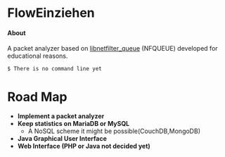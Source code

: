 FlowEinziehen
===============

#### About ####

A packet analyzer based on [libnetfilter_queue](http://www.netfilter.org/projects/libnetfilter_queue/index.html) (NFQUEUE) developed for educational reasons.

	$ There is no command line yet

# Road Map 
* **Implement a packet analyzer**
* **Keep statistics on MariaDB or MySQL**
  * A NoSQL scheme it might be possible(CouchDB,MongoDB) 
* **Java Graphical User Interface**
* **Web Interface (PHP or Java not decided yet)**

